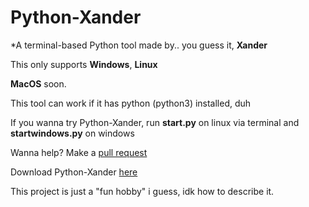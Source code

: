 # Python-Xander
*A terminal-based Python tool made by.. you guess it, **Xander**

This only supports **Windows**, **Linux**

**MacOS** soon.

This tool can work if it has python (python3) installed, duh 

If you wanna try Python-Xander, run **start.py** on linux via terminal and **startwindows.py** on windows

Wanna help?
Make a [pull request](https://github.com/XanderFromFortnite/Python/pulls)

Download Python-Xander [here](https://github.com/XanderFromFortnite/Python/releases)

This project is just a "fun hobby" i guess, idk how to describe it.
